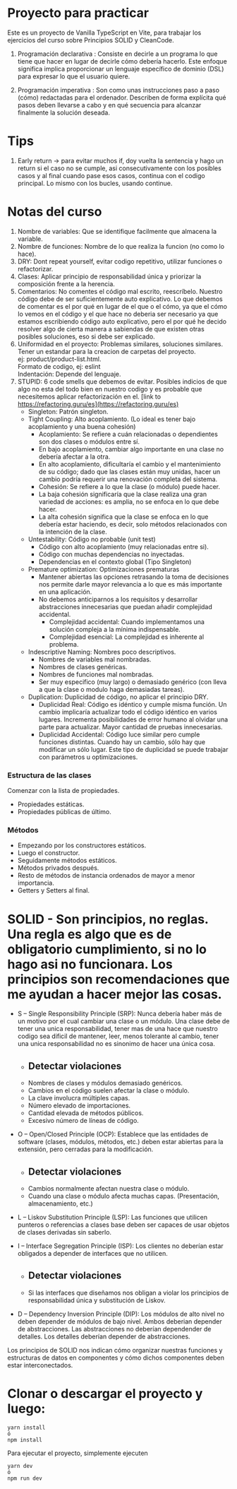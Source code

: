 # Proyecto para practicar

Este es un proyecto de Vanilla TypeScript en Vite, para trabajar los ejercicios del curso sobre Principios SOLID y CleanCode.

1. Programación declarativa : Consiste en decirle a un programa lo que tiene que hacer en lugar de decirle cómo debería hacerlo. Este enfoque significa implica proporcionar un lenguaje específico de dominio (DSL) para expresar lo que el usuario quiere.

2. Programación imperativa : Son como unas instrucciones paso a paso (cómo) redactadas para el ordenador. Describen de forma explícita qué pasos deben llevarse a cabo y en qué secuencia para alcanzar finalmente la solución deseada.

# Tips

1. Early return -> para evitar muchos if, doy vuelta la sentencia y hago un return si el caso no se cumple, asi consecutivamente con los posibles casos y al final cuando pase esos casos, continua con el codigo principal. Lo mismo con los bucles, usando continue.


# Notas del curso

1. Nombre de variables: Que se identifique facilmente que almacena la variable.
2. Nombre de funciones: Nombre de lo que realiza la funcion (no como lo hace).
3. DRY: Dont repeat yourself, evitar codigo repetitivo, utilizar funciones o refactorizar.
4. Clases: Aplicar principio de responsabilidad única y priorizar la composición frente a la herencia. 
5. Comentarios: No comentes el código mal escrito, reescríbelo. Nuestro código debe de ser suficientemente auto explicativo. Lo que debemos de comentar es el por qué en lugar de el que o el cómo, ya que el cómo lo vemos en el código y el que hace no deberia ser necesario ya que estamos escribiendo código auto explicativo, pero el por qué he decido resolver algo de cierta manera a sabiendas de que existen otras posibles soluciones, eso si debe ser explicado.
6. Uniformidad en el proyecto: Problemas similares, soluciones similares. Tener un estandar para la creacion de carpetas del proyecto.<br />
ej: product/product-list.html. <br />
Formato de codigo, ej: eslint <br />
Indentación: Depende del lenguaje.
7. STUPID: 6 code smells que debemos de evitar. Posibles indicios de que algo no esta del todo bien en nuestro codigo y es probable que necesitemos aplicar refactorización en el.
[link to https://refactoring.guru/es](https://refactoring.guru/es)
   - Singleton: Patrón singleton.
   - Tight Coupling: Alto acoplamiento. (Lo ideal es tener bajo acoplamiento y una buena cohesión)
       - Acoplamiento: Se refiere a cuán relacionadas o dependientes son dos clases o módulos entre sí.
       - En bajo acoplamiento, cambiar algo importante en una clase no debería afectar a la otra.
       - En alto acoplamiento, dificultaría el cambio y el mantenimiento de su código; dado que las clases están muy unidas, hacer un cambio podría requerir una renovación completa del sistema.
       - Cohesión: Se refiere a lo que la clase (o módulo) puede hacer.
       - La baja cohesión significaría que la clase realiza una gran variedad de acciones: es amplia, no se enfoca en lo que debe hacer.
       - La alta cohesión significa que la clase se enfoca en lo que debería estar haciendo, es decir, solo métodos relacionados con la intención de la clase.
   - Untestability: Código no probable (unit test)
       - Código con alto acoplamiento (muy relacionadas entre si).
       - Código con muchas dependencias no inyectadas.
       - Dependencias en el contexto global (Tipo Singleton)
   - Premature optimization: Optimizaciones prematuras
       - Mantener abiertas las opciones retrasando la toma de decisiones nos permite darle mayor relevancia a lo que es más importante en una aplicación.
       - No debemos anticiparnos a los requisitos y desarrollar abstracciones innecesarias que puedan añadir complejidad accidental.
           - Complejidad accidental: Cuando implementamos una solución compleja a la mínima indispensable.
           - Complejidad esencial: La complejidad es inherente al problema.
   - Indescriptive Naming: Nombres poco descriptivos.
       - Nombres de variables mal nombradas.
       - Nombres de clases genéricas.
       - Nombres de funciones mal nombradas.
       - Ser muy especifico (muy largo) o demasiado genérico (con lleva a que la clase o modulo haga demasiadas tareas).
   - Duplication: Duplicidad de código, no aplicar el principio DRY.
       - Duplicidad Real: Código es idéntico y cumple misma función. Un cambio implicaría actualizar todo el código idéntico en varios lugares. Incrementa posibilidades de error humano al olvidar una parte para actualizar. Mayor cantidad de pruebas innecesarias.
       - Duplicidad Accidental: Código luce similar pero cumple funciones distintas. Cuando hay un cambio, sólo hay que modificar un sólo lugar. Este tipo de duplicidad se puede trabajar con parámetros u optimizaciones.

  ### Estructura de las clases
  Comenzar con la lista de propiedades.
  - Propiedades estáticas.
  - Propiedades públicas de último.
  ### Métodos
  - Empezando por los constructores estáticos.
  - Luego el constructor.
  - Seguidamente métodos estáticos.
  - Métodos privados después.
  - Resto de métodos de instancia ordenados de mayor a menor importancia.
  - Getters y Setters al final.


# SOLID - Son principios, no reglas. Una regla es algo que es de obligatorio cumplimiento, si no lo hago asi no funcionara. Los principios son recomendaciones que me ayudan a hacer mejor las cosas.

- S – Single Responsibility Principle (SRP): Nunca debería haber más de un motivo por el cual cambiar una clase o un módulo. Una clase debe de tener una unica responsabilidad, tener mas de una hace que nuestro codigo sea dificil de mantener, leer, menos tolerante al cambio, tener una unica responsabilidad no es sinonimo de hacer una única cosa.
    - ## Detectar violaciones
    - Nombres de clases y módulos demasiado genéricos.
    - Cambios en el código suelen afectar la clase o módulo.
    - La clave involucra múltiples capas.
    - Número elevado de importaciones.
    - Cantidad elevada de métodos públicos.
    - Excesivo número de líneas de código.

- O – Open/Closed Principle (OCP): Establece que las entidades de software (clases, módulos, métodos, etc.) deben estar abiertas para la extensión, pero cerradas para la modificación.
    - ## Detectar violaciones
    - Cambios normalmente afectan nuestra clase o módulo.
    - Cuando una clase o módulo afecta muchas capas. (Presentación, almacenamiento, etc.)

- L – Liskov Substitution Principle (LSP): Las funciones que utilicen punteros o referencias a clases base deben ser capaces de usar objetos de clases derivadas sin saberlo.

- I – Interface Segregation Principle (ISP): Los clientes no deberían estar obligados a depender de interfaces que no utilicen.
    - ## Detectar violaciones
    - Si las interfaces que diseñamos nos obligan a violar los principios de responsabilidad única y substitución de Liskov.

- D – Dependency Inversion Principle (DIP): Los módulos de alto nivel no deben depender de módulos de bajo nivel. Ambos deberian depender de abstracciones. Las abstracciones no deberían dependender de detalles. Los detalles deberían depender de abstracciones.

Los principios de SOLID nos indican cómo organizar nuestras funciones y estructuras de datos en componentes y cómo dichos componentes deben estar interconectados.

# Clonar o descargar el proyecto y luego:

```
yarn install
ó
npm install
```

Para ejecutar el proyecto, simplemente ejecuten
```
yarn dev
ó
npm run dev
```